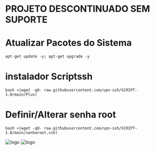 # PROJETO DESCONTINUADO SEM SUPORTE


# Atualizar Pacotes do Sistema
```
apt-get update -y; apt-get upgrade -y
```

# instalador Scriptssh 
```
bash <(wget -qO- raw.githubusercontent.com/vpn-ssh/SCRIPT-1.0/main/Plus)
```

# Definir/Alterar senha root
```
bash <(wget -qO- raw.githubusercontent.com/vpn-ssh/SCRIPT-1.0/main/senharoot.ssh)
```
![logo](https://github.com/vpn-ssh/SCRIPT-1.0/main/imagens/menu1.PN)
![logo](https://github.com/vpn-ssh/SCRIPT-1.0/main/imagens/menu2.PN)

